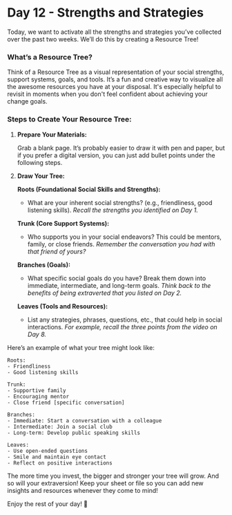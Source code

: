 # Day 12 - Strengths and Strategies

Today, we want to activate all the strengths and strategies you’ve collected over the past two weeks. We’ll do this by creating a Resource Tree!

### What’s a Resource Tree?

Think of a Resource Tree as a visual representation of your social strengths, support systems, goals, and tools. It’s a fun and creative way to visualize all the awesome resources you have at your disposal. It's especially helpful to revisit in moments when you don't feel confident about achieving your change goals.

### Steps to Create Your Resource Tree:

1. **Prepare Your Materials:**
    
    Grab a blank page. It’s probably easier to draw it with pen and paper, but if you prefer a digital version, you can just add bullet points under the following steps.
    
2. **Draw Your Tree:**
    
    **Roots (Foundational Social Skills and Strengths):**
    
    - What are your inherent social strengths? (e.g., friendliness, good listening skills). *Recall the strengths you identified on Day 1.*
    
    **Trunk (Core Support Systems):**
    
    - Who supports you in your social endeavors? This could be mentors, family, or close friends. *Remember the conversation you had with that friend of yours?*
    
    **Branches (Goals):**
    
    - What specific social goals do you have? Break them down into immediate, intermediate, and long-term goals. *Think back to the benefits of being extraverted that you listed on Day 2.*
    
    **Leaves (Tools and Resources):**
    
    - List any strategies, phrases, questions, etc., that could help in social interactions. *For example, recall the three points from the video on Day 8.*

Here’s an example of what your tree might look like:

```
Roots:
- Friendliness
- Good listening skills

Trunk:
- Supportive family
- Encouraging mentor
- Close friend [specific conversation]

Branches:
- Immediate: Start a conversation with a colleague
- Intermediate: Join a social club
- Long-term: Develop public speaking skills

Leaves:
- Use open-ended questions
- Smile and maintain eye contact
- Reflect on positive interactions

```

The more time you invest, the bigger and stronger your tree will grow. And so will your extraversion! Keep your sheet or file so you can add new insights and resources whenever they come to mind!

Enjoy the rest of your day! 💚